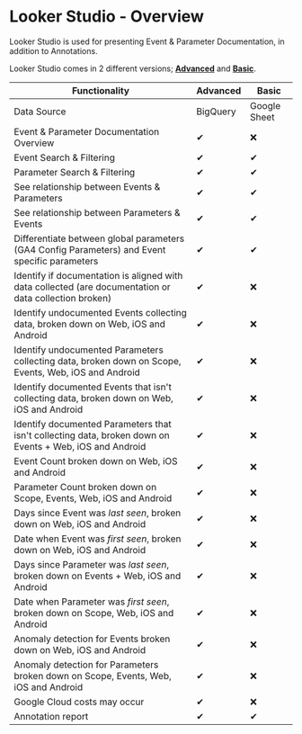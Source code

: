 # Looker Studio - Overview
Looker Studio is used for presenting Event & Parameter Documentation, in addition to Annotations.

Looker Studio comes in 2 different versions; [**Advanced**](Advanced) and [**Basic**](Basic).

| Functionality  | Advanced | Basic |
| ------------- | ------------- | ------------- |
| Data Source | BigQuery | Google Sheet |
| Event & Parameter Documentation Overview | <span class="checked">✔</span> | :x: |
| Event Search & Filtering | <span class="checked">✔</span> | <span class="checked">✔</span> |
| Parameter Search & Filtering | <span class="checked">✔</span> | <span class="checked">✔</span> |
| See relationship between Events & Parameters | <span class="checked">✔</span> | <span class="checked">✔</span> |
| See relationship between Parameters & Events | <span class="checked">✔</span> | <span class="checked">✔</span> |
| Differentiate between global parameters (GA4 Config Parameters) and Event specific parameters | <span class="checked">✔</span> | <span class="checked">✔</span> |
| Identify if documentation is aligned with data collected (are documentation or data collection broken) | <span class="checked">✔</span> | :x: |
| Identify undocumented Events collecting data, broken down on Web, iOS and Android | <span class="checked">✔</span> | :x: |
| Identify undocumented Parameters collecting data, broken down on Scope, Events, Web, iOS and Android | <span class="checked">✔</span> | :x: |
| Identify documented Events that isn't collecting data, broken down on Web, iOS and Android | <span class="checked">✔</span> | :x: |
| Identify documented Parameters that isn't collecting data, broken down on Events + Web, iOS and Android | <span class="checked">✔</span> | :x: |
| Event Count broken down on Web, iOS and Android | <span class="checked">✔</span> | :x: |
| Parameter Count broken down on Scope, Events, Web, iOS and Android | <span class="checked">✔</span> | :x: |
| Days since Event was _last seen_, broken down on Web, iOS and Android | <span class="checked">✔</span> | :x: |
| Date when Event was _first seen_, broken down on Web, iOS and Android | <span class="checked">✔</span> | :x: |
| Days since Parameter was _last seen_, broken down on Events + Web, iOS and Android | <span class="checked">✔</span> | :x: |
| Date when Parameter was _first seen_, broken down on Scope, Web, iOS and Android | <span class="checked">✔</span> | :x: |
| Anomaly detection for Events broken down on Web, iOS and Android | <span class="checked">✔</span> | :x: |
| Anomaly detection for Parameters broken down on Scope, Events, Web, iOS and Android | <span class="checked">✔</span> | :x: |
| Google Cloud costs may occur | <span class="checked">✔</span> | :x: |
| Annotation report | <span class="checked">✔</span> | <span class="checked">✔</span> |


